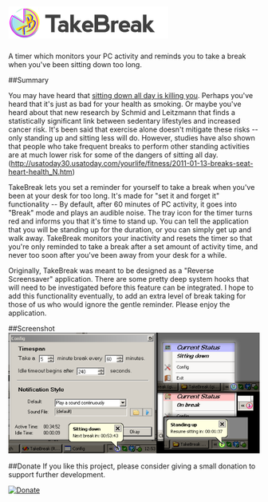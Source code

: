 ![](tbIcon.png) 
=========

A timer which monitors your PC activity and reminds you to take a break when you've been sitting down too long.

##Summary

You may have heard that [sitting down all day is killing you](http://www.nbcnews.com/health/cancer/heres-just-how-bad-sitting-around-you-n132471).  Perhaps you've heard that it's just as bad for your health as smoking.  Or maybe you've heard about that new research by Schmid and Leitzmann that finds a statistically significant link between sedentary lifestyles and increased cancer risk.  It's been said that exercise alone doesn't mitigate these risks -- only standing up and sitting less will do.  However, studies have also shown that people who take frequent breaks to perform other standing activities are at much lower risk for some of the dangers of sitting all day.  (http://usatoday30.usatoday.com/yourlife/fitness/2011-01-13-breaks-seat-heart-health_N.htm)

TakeBreak lets you set a reminder for yourself to take a break when you've been at your desk for too long.  It's made for "set it and forget it" functionality -- By default, after 60 minutes of PC activity, it goes into "Break" mode and plays an audible noise.  The tray icon for the timer turns red and informs you that it's time to stand up.  You can tell the application that you will be standing up for the duration, or you can simply get up and walk away.  TakeBreak monitors your inactivity and resets the timer so that you're only reminded to take a break after a set amount of activity time, and never too soon after you've been away from your desk for a while.

Originally, TakeBreak was meant to be designed as a "Reverse Screensaver" application.  There are some pretty deep system hooks that will need to be investigated before this feature can be integrated.  I hope to add this functionality eventually, to add an extra level of break taking for those of us who would ignore the gentle reminder.  Please enjoy the application.

##Screenshot
![](https://raw.githubusercontent.com/nobuyukinyuu/TakeBreak/master/screenshot.png)

##Donate
If you like this project, please consider giving a small donation to support further development.

[![Donate](https://www.paypalobjects.com/en_US/i/btn/btn_donate_LG.gif)](https://www.paypal.com/cgi-bin/webscr?cmd=_donations&business=RHZMPB4RL3T82&lc=US&item_name=Nobu%27s%20Monkey%2dX%20projects&currency_code=USD&bn=PP%2dDonationsBF%3abtn_donate_LG%2egif%3aNonHosted)

